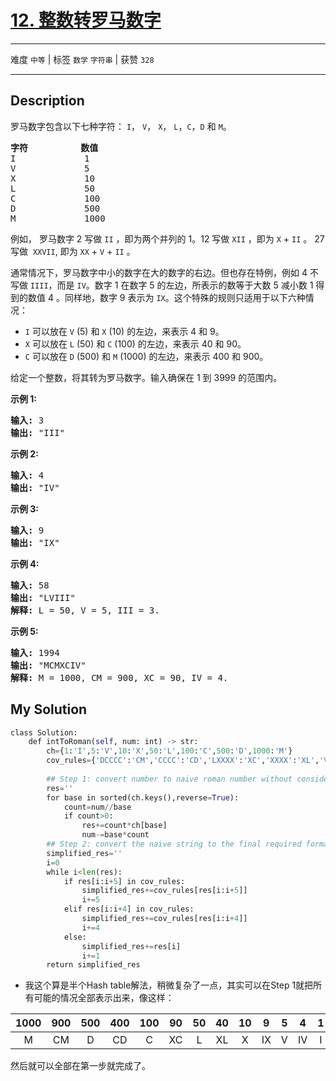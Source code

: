 # [12. 整数转罗马数字](https://leetcode-cn.com/problems/integer-to-roman/)

---

难度 `中等` | 标签 `数学` `字符串`  | 获赞 `328`

---

## Description

<p>罗马数字包含以下七种字符：&nbsp;<code>I</code>，&nbsp;<code>V</code>，&nbsp;<code>X</code>，&nbsp;<code>L</code>，<code>C</code>，<code>D</code>&nbsp;和&nbsp;<code>M</code>。</p>
<pre><strong>字符</strong>          <strong>数值</strong>
I             1
V             5
X             10
L             50
C             100
D             500
M             1000</pre>

<p>例如， 罗马数字 2 写做&nbsp;<code>II</code>&nbsp;，即为两个并列的 1。12 写做&nbsp;<code>XII</code>&nbsp;，即为&nbsp;<code>X</code>&nbsp;+&nbsp;<code>II</code>&nbsp;。 27 写做&nbsp;&nbsp;<code>XXVII</code>, 即为&nbsp;<code>XX</code>&nbsp;+&nbsp;<code>V</code>&nbsp;+&nbsp;<code>II</code>&nbsp;。</p>
<p>通常情况下，罗马数字中小的数字在大的数字的右边。但也存在特例，例如 4 不写做&nbsp;<code>IIII</code>，而是&nbsp;<code>IV</code>。数字 1 在数字 5 的左边，所表示的数等于大数 5 减小数 1 得到的数值 4 。同样地，数字 9 表示为&nbsp;<code>IX</code>。这个特殊的规则只适用于以下六种情况：</p>
<ul>
	<li><code>I</code>&nbsp;可以放在&nbsp;<code>V</code>&nbsp;(5) 和&nbsp;<code>X</code>&nbsp;(10) 的左边，来表示 4 和 9。</li>
	<li><code>X</code>&nbsp;可以放在&nbsp;<code>L</code>&nbsp;(50) 和&nbsp;<code>C</code>&nbsp;(100) 的左边，来表示 40 和&nbsp;90。&nbsp;</li>
	<li><code>C</code>&nbsp;可以放在&nbsp;<code>D</code>&nbsp;(500) 和&nbsp;<code>M</code>&nbsp;(1000) 的左边，来表示&nbsp;400 和&nbsp;900。</li>
</ul>

<p>给定一个整数，将其转为罗马数字。输入确保在 1&nbsp;到 3999 的范围内。</p>
<p><strong>示例&nbsp;1:</strong></p>
<pre><strong>输入:</strong>&nbsp;3
<strong>输出:</strong> "III"</pre>

<p><strong>示例&nbsp;2:</strong></p>
<pre><strong>输入:</strong>&nbsp;4
<strong>输出:</strong> "IV"</pre>

<p><strong>示例&nbsp;3:</strong></p>
<pre><strong>输入:</strong>&nbsp;9
<strong>输出:</strong> "IX"</pre>

<p><strong>示例&nbsp;4:</strong></p>
<pre><strong>输入:</strong>&nbsp;58
<strong>输出:</strong> "LVIII"
<strong>解释:</strong> L = 50, V = 5, III = 3.
</pre>

<p><strong>示例&nbsp;5:</strong></p>
<pre><strong>输入:</strong>&nbsp;1994
<strong>输出:</strong> "MCMXCIV"
<strong>解释:</strong> M = 1000, CM = 900, XC = 90, IV = 4.</pre>


## My Solution

```python
class Solution:
    def intToRoman(self, num: int) -> str:
        ch={1:'I',5:'V',10:'X',50:'L',100:'C',500:'D',1000:'M'}
        cov_rules={'DCCCC':'CM','CCCC':'CD','LXXXX':'XC','XXXX':'XL','VIIII':'IX','IIII':'IV'}
 
        ## Step 1: convert number to naive roman number without considering 6 special cases.
        res=''
        for base in sorted(ch.keys(),reverse=True):
            count=num//base
            if count>0:
                res+=count*ch[base]
                num-=base*count
        ## Step 2: convert the naive string to the final required format.
        simplified_res=''
        i=0
        while i<len(res):
            if res[i:i+5] in cov_rules:
                simplified_res+=cov_rules[res[i:i+5]]
                i+=5
            elif res[i:i+4] in cov_rules:
                simplified_res+=cov_rules[res[i:i+4]]
                i+=4
            else:
                simplified_res+=res[i]
                i+=1
        return simplified_res
```

- 我这个算是半个Hash table解法，稍微复杂了一点，其实可以在Step 1就把所有可能的情况全部表示出来，像这样：

| 1000 | 900  | 500  | 400  | 100  |  90  |  50  |  40  |  10  |  9   |  5   |  4   |  1   |
| :--: | :--: | :--: | :--: | :--: | :--: | :--: | :--: | :--: | :--: | :--: | :--: | :--: |
|  M   |  CM  |  D   |  CD  |  C   |  XC  |  L   |  XL  |  X   |  IX  |  V   |  IV  |  I   |

然后就可以全部在第一步就完成了。

